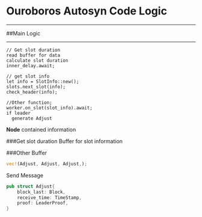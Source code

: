 # Ouroboros Autosyn Code Logic
____
##Main Logic
____
```
// Get slot duration
read buffer for data
calculate slot duration
inner_delay.await;

// get slot info
let info = SlotInfo::new();
slots.next_slot(info);
check_header(info);

//Other function;
worker.on_slot(slot_info).await;
if leader
  generate Adjust
```


**Node** contained information

###Get slot duration
Buffer for slot information




###Other
Buffer
```rust
vec!(Adjust, Adjust, Adjust,);
```


Send Message
```rust
pub struct Adjust{
    block_last: Block,
    receive_time: TimeStamp,
    proof: LeaderProof,
}
```





